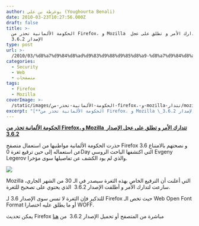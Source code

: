 ```yaml
---
author: يوغرطة بن علي (Youghourta Benali)
date: 2010-03-23T10:27:56.000Z
draft: false
title: >-
  الحكومة الألمانية تحذر من Firefox، و Mozilla  تتدارك الأمر و تطلق على عجل
  الإصدار 3.6.2
type: post
url: >-
  /2010/03/%d8%a7%d9%84%d8%ad%d9%83%d9%88%d9%85%d8%a9-%d8%a7%d9%84%d8%a3%d9%84%d9%85%d8%a7%d9%86%d9%8a%d8%a9-%d8%aa%d8%ad%d8%b0%d8%b1-%d9%85%d9%86-firefox%d8%8c-%d9%88-mozilla-%d8%aa%d8%aa%d8%af%d8%a7%d8%b1/
categories:
  - Security
  - Web
  - متصفحات
tags:
  - Firefox
  - Mozilla
coverImage: >-
  /static/images/الحكومة-الألمانية-تحذر-من-firefox،-و-mozilla-تتدار/mozilla-firefox-300x225.jpg
excerpt: "[**الحكومة الألمانية تحذر من Firefox، و Mozilla \_تتدارك الأمر و تطلق على عجل الإصدار 3.6.2**](https://www.it-scoop.com/2010/03/%d8%a7%d9%84%d8%ad%d9%83%d9%88%d9%85%d8%a9-%d8%a7%d9%84%d8%a3%d9%84%d9%85%d8%a7%d9%86%d9%8a%d8%a9-%d8%aa%d8%ad%d8%b0%d8%b1-%d9%85%d9%86-firefox%d8%8c-%d9%88-mozilla-%d8%aa%d8%aa%d8%af%d8%a7%d8%b1/)\n\nحذرت الحكومة الألمانية مواطنيها من استعمال متصفح Firefox 3.6 و نصحتهم بالامتناع عن استعماله إلى حين ترقيع ثغرة 0Day التي اكتشفها الباحث الروسي Evgeny Legerov والذي"
---
```

[**الحكومة الألمانية تحذر من Firefox، و Mozilla  تتدارك الأمر و تطلق على عجل الإصدار 3.6.2**](https://www.it-scoop.com/2010/03/%d8%a7%d9%84%d8%ad%d9%83%d9%88%d9%85%d8%a9-%d8%a7%d9%84%d8%a3%d9%84%d9%85%d8%a7%d9%86%d9%8a%d8%a9-%d8%aa%d8%ad%d8%b0%d8%b1-%d9%85%d9%86-firefox%d8%8c-%d9%88-mozilla-%d8%aa%d8%aa%d8%af%d8%a7%d8%b1/)

حذرت الحكومة الألمانية مواطنيها من استعمال متصفح Firefox 3.6 و نصحتهم بالامتناع عن استعماله إلى حين ترقيع ثغرة 0Day التي اكتشفها الباحث الروسي Evgeny Legerov والذي لم يود الكشف عن تفاصيلها سوى مؤخرا.

![](/static/images/الحكومة-الألمانية-تحذر-من-firefox،-و-mozilla-تتدار/mozilla-firefox-300x225.jpg)

Mozilla التي أعلنت أن الترقيع الخاص بهذه الثغرة سيصدر في الـ 30 من الشهر الجاري، سارعت لتدارك الأمر و أطلقت الإصدار 3.6.2  الذي يحتوي على تصحيح للثغرة.

للتذكير فإن الثغرة لا تمس سوى الإصدار 3.6 لـ Firefox حيث تخص الـ Web Open Font Format أو ما يطلق عليه اختصارا WOFF.

يمكن تحديث Firefox مباشرة من المتصفح أو تحميل الإصدار 3.6.2  من [هنا](http://www.mozilla.com/en-US/firefox/all.html)
